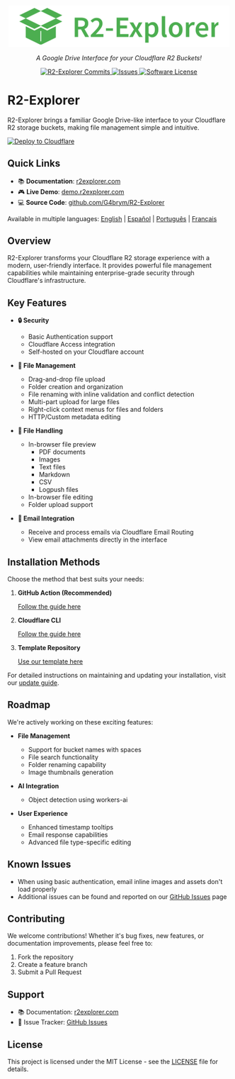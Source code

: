 <div align="center">
  <a href="https://r2explorer.com/">
    <img src="https://raw.githubusercontent.com/G4brym/R2-explorer/refs/heads/main/packages/docs/public/assets/r2-explorer-logo.png" width="500" height="auto" alt="R2-Explorer"/>
  </a>
</div>

<p align="center">
    <em>A Google Drive Interface for your Cloudflare R2 Buckets!</em>
</p>

<p align="center">
    <a href="https://github.com/G4brym/R2-Explorer/commits/main" target="_blank">
      <img src="https://img.shields.io/github/commit-activity/m/G4brym/R2-Explorer?label=Commits&style=social" alt="R2-Explorer Commits">
    </a>
    <a href="https://github.com/G4brym/R2-Explorer/issues" target="_blank">
      <img src="https://img.shields.io/github/issues/G4brym/R2-Explorer?style=social" alt="Issues">
    </a>
    <a href="https://github.com/G4brym/R2-Explorer/blob/main/LICENSE" target="_blank">
      <img src="https://img.shields.io/badge/license-MIT-brightgreen.svg?style=social" alt="Software License">
    </a>
</p>

# R2-Explorer

R2-Explorer brings a familiar Google Drive-like interface to your Cloudflare R2 storage buckets, making file management simple and intuitive.

[![Deploy to Cloudflare](https://deploy.workers.cloudflare.com/button)](https://deploy.workers.cloudflare.com/?url=https://github.com/cloudflare/templates/tree/main/r2-explorer-template)

## Quick Links

- 📚 **Documentation**: [r2explorer.com](https://r2explorer.com)
- 🎮 **Live Demo**: [demo.r2explorer.com](https://demo.r2explorer.com)
- 💻 **Source Code**: [github.com/G4brym/R2-Explorer](https://github.com/G4brym/R2-Explorer)

Available in multiple languages:
[English](https://r2explorer.com) |
[Español](https://r2explorer-com.translate.goog/?_x_tr_sl=en&_x_tr_tl=es) |
[Português](https://r2explorer-com.translate.goog/?_x_tr_sl=en&_x_tr_tl=pt-PT) |
[Français](https://r2explorer-com.translate.goog/?_x_tr_sl=en&_x_tr_tl=fr)

## Overview

R2-Explorer transforms your Cloudflare R2 storage experience with a modern, user-friendly interface. It provides powerful file management capabilities while maintaining enterprise-grade security through Cloudflare's infrastructure.

## Key Features

- **🔒 Security**
  - Basic Authentication support
  - Cloudflare Access integration
  - Self-hosted on your Cloudflare account

- **📁 File Management**
  - Drag-and-drop file upload
  - Folder creation and organization
  -  File renaming with inline validation and conflict detection
  - Multi-part upload for large files
  -  Right-click context menus for files and folders
  - HTTP/Custom metadata editing

- **👀 File Handling**
  - In-browser file preview
    - PDF documents
    - Images
    - Text files
    - Markdown
    - CSV
    - Logpush files
  - In-browser file editing
  - Folder upload support

- **📧 Email Integration**
  - Receive and process emails via Cloudflare Email Routing
  - View email attachments directly in the interface

## Installation Methods

Choose the method that best suits your needs:

1. **GitHub Action (Recommended)**

   [Follow the guide here](https://r2explorer.com/getting-started/creating-a-new-project/#1st-method-github-action-recommended)

2. **Cloudflare CLI**

   [Follow the guide here](https://r2explorer.com/getting-started/creating-a-new-project/#2nd-method-create-cloudflare)

3. **Template Repository**

   [Use our template here](https://github.com/G4brym/R2-Explorer/tree/main/template)

For detailed instructions on maintaining and updating your installation, visit our [update guide](https://r2explorer.com/getting-started/updating-your-project/).

## Roadmap

We're actively working on these exciting features:

- **File Management**
  - Support for bucket names with spaces
  - File search functionality
  - Folder renaming capability
  - Image thumbnails generation

- **AI Integration**
  - Object detection using workers-ai

- **User Experience**
  - Enhanced timestamp tooltips
  - Email response capabilities
  - Advanced file type-specific editing

## Known Issues

- When using basic authentication, email inline images and assets don't load properly
- Additional issues can be found and reported on our [GitHub Issues](https://github.com/G4brym/R2-Explorer/issues) page

## Contributing

We welcome contributions! Whether it's bug fixes, new features, or documentation improvements, please feel free to:

1. Fork the repository
2. Create a feature branch
3. Submit a Pull Request

## Support

- 📚 Documentation: [r2explorer.com](https://r2explorer.com)
- 🐛 Issue Tracker: [GitHub Issues](https://github.com/G4brym/R2-Explorer/issues)

## License

This project is licensed under the MIT License - see the [LICENSE](LICENSE) file for details.
